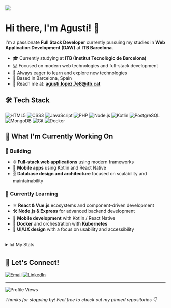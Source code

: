 <div align="left">
  
  <img src="https://capsule-render.vercel.app/api?type=waving&color=0:000f26,100:000f26&height=170&section=header&text=Agustí%20López%20Pla-Giribert&fontSize=30&fontColor=ffffff&animation=fadeIn&fontAlignY=35&desc=Full%20Stack%20Developer&descAlign=50&descAlignY=58&descSize=18" />

</div>

# Hi there, I'm Agustí! 👋 

I'm a passionate **Full Stack Developer** currently pursuing my studies in **Web Application Development (DAW)** at **ITB Barcelona**.

- 🎓 Currently studying at **ITB (Institut Tecnològic de Barcelona)**
- 💻 Focused on modern web technologies and full-stack development
- 🌱 Always eager to learn and explore new technologies
- 📍 Based in Barcelona, Spain
- 📧 Reach me at: **agusti.lopez.7e8@itb.cat**

## 🛠️ Tech Stack

<div align="left">

![HTML5](https://img.shields.io/badge/HTML5-E34F26?style=for-the-badge&logo=html5&logoColor=white)
![CSS3](https://img.shields.io/badge/CSS3-1572B6?style=for-the-badge&logo=css3&logoColor=white)
![JavaScript](https://img.shields.io/badge/JavaScript-F7DF1E?style=for-the-badge&logo=javascript&logoColor=black)
![PHP](https://img.shields.io/badge/PHP-777BB4?style=for-the-badge&logo=php&logoColor=white)
![Node.js](https://img.shields.io/badge/Node.js-43853D?style=for-the-badge&logo=node.js&logoColor=white)
![Kotlin](https://img.shields.io/badge/Kotlin-0095D5?style=for-the-badge&logo=kotlin&logoColor=white)
![PostgreSQL](https://img.shields.io/badge/PostgreSQL-316192?style=for-the-badge&logo=postgresql&logoColor=white)
![MongoDB](https://img.shields.io/badge/MongoDB-4EA94B?style=for-the-badge&logo=mongodb&logoColor=white)
![Git](https://img.shields.io/badge/Git-F05032?style=for-the-badge&logo=git&logoColor=white)
![Docker](https://img.shields.io/badge/Docker-2496ED?style=for-the-badge&logo=docker&logoColor=white)

</div>



## 🌟 What I'm Currently Working On

### 🔭 Building
- 🌐 **Full-stack web applications** using modern frameworks
- 📱 **Mobile apps** using Kotlin and React Native
- 🗄️ **Database design and architecture** focused on scalability and maintainability

### 🌱 Currently Learning
- ⚛️ **React & Vue.js** ecosystems and component-driven development  
- 🛠️ **Node.js & Express** for advanced backend development
- 📱 **Mobile development** with Kotlin / React Native
- 🔧 **Docker** and orchestration with **Kubernetes**
- 🎨 **UI/UX design** with a focus on usability and accessibility  

<br>
<details>
  <summary> 📊 My Stats </summary>
  
## 📊 GitHub Stats

<div align="left">

<picture>
  <source
    srcset="https://github-readme-stats.vercel.app/api?username=agustilopz&show_icons=true&bg_color=161b22&border_color=22222288&text_color=bbb"
    media="(prefers-color-scheme: dark)"
  />
  <source
    srcset="https://github-readme-stats.vercel.app/api?username=agustilopz&show_icons=true&bg_color=ffffff00&border_color=cccccc88&text_color=222"
    media="(prefers-color-scheme: light), (prefers-color-scheme: no-preference)"
  />
  <img height="175" align="center" src="https://github-readme-stats.vercel.app/api?username=agustilopz&show_icons=true&bg_color=ffffff00&border_color=cccccc88&text_color=222" alt="GitHub Stats" />
</picture>

<picture>
  <source
    srcset="https://github-readme-stats.vercel.app/api/top-langs/?username=agustilopz&layout=compact&bg_color=161b22&border_color=22222288&text_color=bbb"
    media="(prefers-color-scheme: dark)"
  />
  <source
    srcset="https://github-readme-stats.vercel.app/api/top-langs/?username=agustilopz&layout=compact&bg_color=ffffff00&border_color=cccccc88&text_color=222"
    media="(prefers-color-scheme: light), (prefers-color-scheme: no-preference)"
  />
  <img height="175" align="center" src="https://github-readme-stats.vercel.app/api/top-langs/?username=agustilopz&layout=compact&bg_color=ffffff00&border_color=cccccc88&text_color=222" alt="Top Langs" />
</picture>

</div>


## 📈 Activity Graph

<div align="left">

<picture>
  <source
    srcset="https://github-readme-activity-graph.vercel.app/graph?username=agustilopz&theme=github-dark&hide_border=true"
    media="(prefers-color-scheme: dark)"
  />
  <source
    srcset="https://github-readme-activity-graph.vercel.app/graph?username=agustilopz&theme=github-light&hide_border=true"
    media="(prefers-color-scheme: light), (prefers-color-scheme: no-preference)"
  />
  <img src="https://github-readme-activity-graph.vercel.app/graph?username=agustilopz&theme=github-light&hide_border=true" alt="GitHub Activity Graph" />
</picture>

</div>


## 🏆 GitHub Trophies

<div align="left">
  
  <img src="https://github-profile-trophy.vercel.app/?username=agustilopz&theme=darkhub&no-frame=true&no-bg=true&margin-w=4" alt="GitHub Trophies" />
  
</div>


</details>



## 🤝 Let's Connect!

<div align="left">
  
  [![Email](https://img.shields.io/badge/Email-D14836?style=for-the-badge&logo=gmail&logoColor=white)](mailto:agusti.lopez.7e8@itb.cat)
  [![LinkedIn](https://img.shields.io/badge/LinkedIn-0077B5?style=for-the-badge&logo=linkedin&logoColor=white)](https://linkedin.com/in/agusti-lopez)
  
</div>

---

<div align="left">
  
  ![Profile Views](https://komarev.com/ghpvc/?username=agustilopz&color=58a6ff&style=for-the-badge)  
  
</div>

_Thanks for stopping by! Feel free to check out my pinned repositories 👇_
